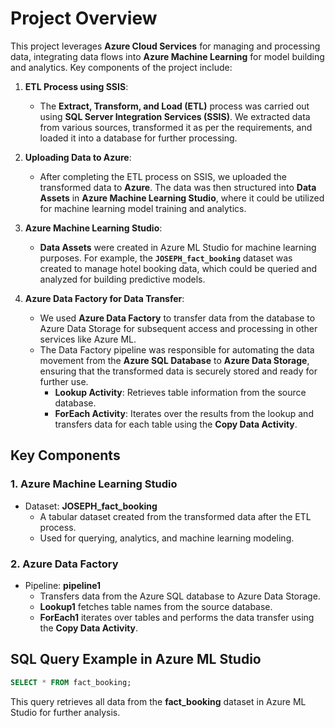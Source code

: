 # Project Overview

This project leverages **Azure Cloud Services** for managing and processing data, integrating data flows into **Azure Machine Learning** for model building and analytics. Key components of the project include:

1. **ETL Process using SSIS**:
   - The **Extract, Transform, and Load (ETL)** process was carried out using **SQL Server Integration Services (SSIS)**. We extracted data from various sources, transformed it as per the requirements, and loaded it into a database for further processing.

2. **Uploading Data to Azure**:
   - After completing the ETL process on SSIS, we uploaded the transformed data to **Azure**. The data was then structured into **Data Assets** in **Azure Machine Learning Studio**, where it could be utilized for machine learning model training and analytics.

3. **Azure Machine Learning Studio**:
   - **Data Assets** were created in Azure ML Studio for machine learning purposes. For example, the **`JOSEPH_fact_booking`** dataset was created to manage hotel booking data, which could be queried and analyzed for building predictive models.
   
4. **Azure Data Factory for Data Transfer**:
   - We used **Azure Data Factory** to transfer data from the database to Azure Data Storage for subsequent access and processing in other services like Azure ML.
   - The Data Factory pipeline was responsible for automating the data movement from the **Azure SQL Database** to **Azure Data Storage**, ensuring that the transformed data is securely stored and ready for further use.
     - **Lookup Activity**: Retrieves table information from the source database.
     - **ForEach Activity**: Iterates over the results from the lookup and transfers data for each table using the **Copy Data Activity**.

## Key Components

### 1. Azure Machine Learning Studio
   - Dataset: **JOSEPH_fact_booking**
     - A tabular dataset created from the transformed data after the ETL process.
     - Used for querying, analytics, and machine learning modeling.

### 2. Azure Data Factory
   - Pipeline: **pipeline1**
     - Transfers data from the Azure SQL database to Azure Data Storage.
     - **Lookup1** fetches table names from the source database.
     - **ForEach1** iterates over tables and performs the data transfer using the **Copy Data Activity**.

## SQL Query Example in Azure ML Studio
```sql
SELECT * FROM fact_booking;
```

This query retrieves all data from the **fact_booking** dataset in Azure ML Studio for further analysis.
